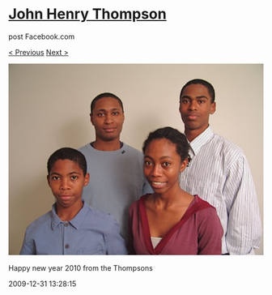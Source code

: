 # [John Henry Thompson](../README.md)
post Facebook.com

[< Previous](2010-12-18-43.md) [Next >](2009-08-31-2.md)

[![](../media/2009-12-31/Timeline-Photos-Happy-new-year-2010-from-the-Thompsons.jpg)](../README.md)

Happy new year 2010 from the Thompsons

2009-12-31 13:28:15